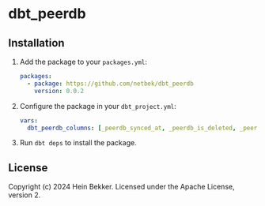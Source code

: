 # dbt_peerdb

## Installation

1. Add the package to your `packages.yml`:

    ```yaml
    packages:
      - package: https://github.com/netbek/dbt_peerdb
        version: 0.0.2
    ```

2. Configure the package in your `dbt_project.yml`:

    ```yaml
    vars:
      dbt_peerdb_columns: [_peerdb_synced_at, _peerdb_is_deleted, _peerdb_version]
    ```

3. Run `dbt deps` to install the package.

## License

Copyright (c) 2024 Hein Bekker. Licensed under the Apache License, version 2.
